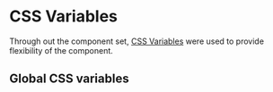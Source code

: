 # CSS Variables

Through out the component set, [CSS Variables](https://developer.mozilla.org/en-US/docs/Web/CSS/Using_CSS_custom_properties) were used to provide flexibility of the component.

## Global CSS variables
